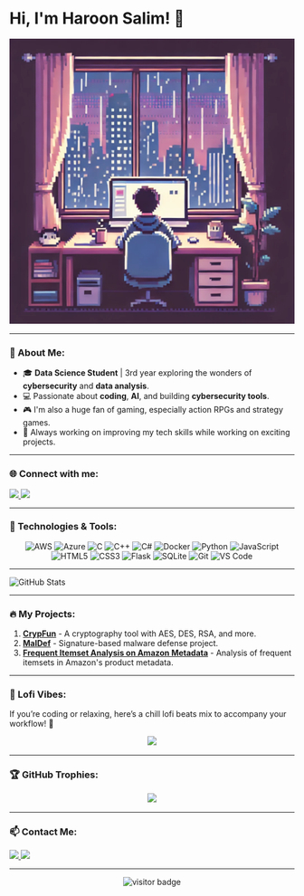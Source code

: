 # Hi, I'm Haroon Salim! 👋

<p align="center">
  <img src="https://raw.githubusercontent.com/HaroonSalim/HaroonSalim/main/image.webp" alt="A cozy lofi pixel art scene" />
</p>


---

### 🌟 About Me:
- 🎓 **Data Science Student** | 3rd year exploring the wonders of **cybersecurity** and **data analysis**.
- 💻 Passionate about **coding**, **AI**, and building **cybersecurity tools**.
- 🎮 I'm also a huge fan of gaming, especially action RPGs and strategy games.
- 🚀 Always working on improving my tech skills while working on exciting projects.

---

### 🌐 Connect with me:
<p align="left">
  <a href="https://linkedin.com/in/haroon-salim-58249b230" target="_blank">
    <img src="https://img.shields.io/badge/-LinkedIn-0077B5?style=for-the-badge&logo=linkedin&logoColor=white" />
  </a>
  <a href="mailto:haroon.salim@hotmail.com">
    <img src="https://img.shields.io/badge/-Email-FF5733?style=for-the-badge&logo=gmail&logoColor=white" />
  </a>
</p>

---

### 🚀 Technologies & Tools:

<p align="center">
  <img src="https://cdn.jsdelivr.net/gh/devicons/devicon/icons/aws/aws-original.svg" width="50" height="50" alt="AWS" />
  <img src="https://cdn.jsdelivr.net/gh/devicons/devicon/icons/azure/azure-original.svg" width="50" height="50" alt="Azure" />
  <img src="https://cdn.jsdelivr.net/gh/devicons/devicon/icons/c/c-original.svg" width="50" height="50" alt="C" />
  <img src="https://cdn.jsdelivr.net/gh/devicons/devicon/icons/cplusplus/cplusplus-original.svg" width="50" height="50" alt="C++" />
  <img src="https://cdn.jsdelivr.net/gh/devicons/devicon/icons/csharp/csharp-original.svg" width="50" height="50" alt="C#" />
  <img src="https://cdn.jsdelivr.net/gh/devicons/devicon/icons/docker/docker-original.svg" width="50" height="50" alt="Docker" />
  <img src="https://cdn.jsdelivr.net/gh/devicons/devicon/icons/python/python-original.svg" width="50" height="50" alt="Python" />
  <img src="https://cdn.jsdelivr.net/gh/devicons/devicon/icons/javascript/javascript-original.svg" width="50" height="50" alt="JavaScript" />
  <img src="https://cdn.jsdelivr.net/gh/devicons/devicon/icons/html5/html5-original.svg" width="50" height="50" alt="HTML5" />
  <img src="https://cdn.jsdelivr.net/gh/devicons/devicon/icons/css3/css3-original.svg" width="50" height="50" alt="CSS3" />
  <img src="https://cdn.jsdelivr.net/gh/devicons/devicon/icons/flask/flask-original.svg" width="50" height="50" alt="Flask" />
  <img src="https://cdn.jsdelivr.net/gh/devicons/devicon/icons/sqlite/sqlite-original.svg" width="50" height="50" alt="SQLite" />
  <img src="https://cdn.jsdelivr.net/gh/devicons/devicon/icons/git/git-original.svg" width="50" height="50" alt="Git" />
  <img src="https://cdn.jsdelivr.net/gh/devicons/devicon/icons/vscode/vscode-original.svg" width="50" height="50" alt="VS Code" />
</p>


---

![GitHub Stats](https://github-readme-stats.vercel.app/api/top-langs/?username=HaroonSalim&title_color=4F8CC9&text_color=9f9f9f&layout=compact&show_icons=true&bg_color=00000000&hide_border=true&count_private=true)


---

### 🔥 My Projects:
1. **[CrypFun](https://github.com/haroonsalim/crypfun)** - A cryptography tool with AES, DES, RSA, and more.
2. **[MalDef](https://github.com/haroonsalim/maldef)** - Signature-based malware defense project.
3. **[Frequent Itemset Analysis on Amazon Metadata](https://github.com/HaroonSalim/Frequent-Itemset-Analysis-on-Amazon-Metadata)** - Analysis of frequent itemsets in Amazon's product metadata.

---

### 🎵 Lofi Vibes:
If you’re coding or relaxing, here’s a chill lofi beats mix to accompany your workflow! 🍃

<div align="center">
  <a href="https://www.youtube.com/watch?v=jfKfPfyJRdk" target="_blank">
    <img src="https://img.shields.io/badge/Listen-LOFI_Mix-FF69B4?style=for-the-badge&logo=youtube&logoColor=white" />
  </a>
</div>

---

### 🏆 GitHub Trophies:

<div align="center">
  <img src="https://github-profile-trophy.vercel.app/?username=haroonsalim&theme=radical&no-bg=true&no-frame=true" />
</div>

---

### 📫 Contact Me:
<p align="left">
  <a href="https://www.linkedin.com/in/haroonsalim" target="_blank">
    <img src="https://img.shields.io/badge/-LinkedIn-0077B5?style=for-the-badge&logo=linkedin&logoColor=white" />
  </a>
  <a href="mailto:haroon.salim@hotmail.com">
    <img src="https://img.shields.io/badge/-Email-FF5733?style=for-the-badge&logo=gmail&logoColor=white" />
  </a>
</p>

---

<div align="center">
  <img src="https://visitor-badge.laobi.icu/badge?page_id=haroonsalim" alt="visitor badge"/> 
</div>
